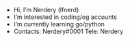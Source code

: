 - Hi, I’m Nerdery (lfnerd)
- I’m interested in coding/og accounts
- I’m currently learning go/python
- Contacts: Nerdery#0001 Tele: Nerdery
